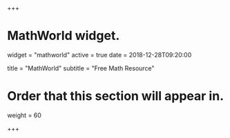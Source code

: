 +++
# MathWorld widget.
widget = "mathworld"
active = true
date = 2018-12-28T09:20:00

title = "MathWorld"
subtitle = "Free Math Resource"

# Order that this section will appear in.
weight = 60

+++
